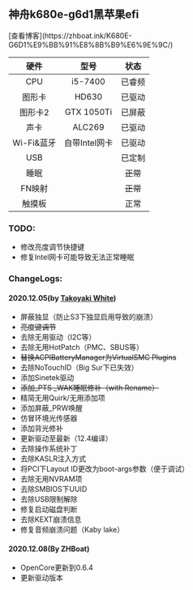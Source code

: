 ## 神舟k680e-g6d1黑苹果efi

<p>
[查看博客](https://zhboat.ink/K680E-G6D1%E9%BB%91%E8%8B%B9%E6%9E%9C/)

</p>

|    硬件    |     型号      |   状态   |
| :--------: | :-----------: | :------: |
|    CPU     |    i5-7400    |  已睿频  |
|   图形卡   |     HD630     |  已驱动  |
|  图形卡2   |  GTX 1050Ti   |  已屏蔽  |
|    声卡    |    ALC269     |  已驱动  |
| Wi-Fi&蓝牙 | 自带Intel网卡 |  已驱动  |
|    USB     |               |  已定制  |
|    睡眠    |               | ~~正常~~ |
|   FN映射   |               | ~~正常~~ |
|   触摸板   |               |   正常   |

### TODO:

- 修改亮度调节快捷键
- 修复Intel网卡可能导致无法正常睡眠

### ChangeLogs:

#### 2020.12.05(by [Takoyaki White](https://github.com/takoyakiwhite))

- 屏蔽独显（防止S3下独显启用导致的崩溃）
- ~~亮度键调节~~
- 去除无用驱动（I2C等）
- 去除无用HotPatch（PMC、SBUS等）
- ~~替换ACPIBatteryManager为VirtualSMC Plugins~~
- 去除NoTouchID（Big Sur下已失效）
- 添加Sinetek驱动
- ~~添加_PTS _WAK睡眠修补（with Rename）~~
- 精简无用Quirk/无用添加项
- 添加屏蔽_PRW唤醒
- 仿冒环境光传感器
- 添加背光修补
- 更新驱动至最新（12.4编译）
- 去除操作系统补丁
- 去除KASLR注入方式
- 将PCI下Layout ID更改为boot-args参数（便于调试）
- 去除无用NVRAM项
- 去除SMBIOS下UUID
- 去除USB限制解除
- 修复启动磁盘判断
- 去除KEXT崩溃信息
- 修复音频崩溃问题（Kaby lake）

#### 2020.12.08(By ZHBoat)

- OpenCore更新到0.6.4
- 更新驱动版本
